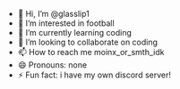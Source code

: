 - 👋 Hi, I’m @glasslip1
- 👀 I’m interested in football
- 🌱 I’m currently learning coding
- 💞️ I’m looking to collaborate on coding
- 📫 How to reach me moinx_or_smth_idk
- 😄 Pronouns: none
- ⚡ Fun fact: i have my own discord server!
<!---
glasslip1/glasslip1 is a ✨ special ✨ repository because its `README.md` (this file) appears on your GitHub profile.
You can click the Preview link to take a look at your changes.
--->
